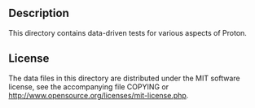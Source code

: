 Description
------------

This directory contains data-driven tests for various aspects of Proton.

License
--------

The data files in this directory are distributed under the MIT software
license, see the accompanying file COPYING or
http://www.opensource.org/licenses/mit-license.php.


